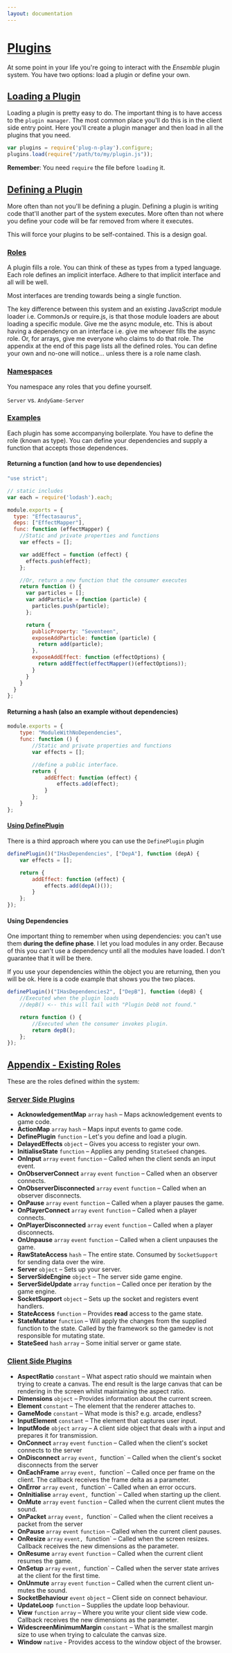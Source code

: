```yaml
---
layout: documentation
---
```


# [Plugins](#plugins)
At some point in your life you're going to interact with the *Ensemble* plugin system. You have two options: load a plugin or define your own.

## [Loading a Plugin](#loading-a-plugin)
Loading a plugin is pretty easy to do. The important thing is to have access to the `plugin manager`. The most common place you'll do this is in the client side entry point. Here you'll create a plugin manager and then load in all the plugins that you need.

~~~javascript
var plugins = require('plug-n-play').configure;
plugins.load(require("/path/to/my/plugin.js"));
~~~

**Remember**: You need `require` the file before `loading` it.


## [Defining a Plugin](#defining-a-plugin)
More often than not you'll be defining a plugin. Defining a plugin is writing code that'll another part of the system executes. More often than not where you define your code will be far removed from where it executes.

This will force your plugins to be self-contained. This is a design goal.

### [Roles](#roles)
A plugin fills a role. You can think of these as types from a typed language. Each role defines an implicit interface. Adhere to that implicit interface and all will be well.

Most interfaces are trending towards being a single function.

The key difference between this system and an existing JavaScript module loader i.e. CommonJs or require.js, is that those module loaders are about loading a specific module. Give me the async module, etc. This is about having a dependency on an interface i.e. give me whoever fills the async role. Or, for arrays, give me everyone who claims to do that role.
The appendix at the end of this page lists all the defined roles. You can define your own and no-one will notice... unless there is a role name clash.

### [Namespaces](#namespaces)

You namespace any roles that you define yourself.

`Server` vs. `AndyGame-Server`

### [Examples](#examples)

Each plugin has some accompanying boilerplate. You have to define the role (known as type). You can define your dependencies and supply a function that accepts those dependences.


#### Returning a function (and how to use dependencies)

~~~ javascript
"use strict";

// static includes
var each = require('lodash').each;

module.exports = {
  type: "Effectasaurus",
  deps: ["EffectMapper"],
  func: function (effectMapper) {
    //Static and private properties and functions
    var effects = [];

    var addEffect = function (effect) {
      effects.push(effect);
    };

    //Or, return a new function that the consumer executes
    return function () {
      var particles = [];
      var addParticle = function (particle) {
        particles.push(particle);
      };

      return {
        publicProperty: "Seventeen",
        exposeAddParticle: function (particle) {
          return add(particle);
        },
        exposeAddEffect: function (effectOptions) {
          return addEffect(effectMapper()(effectOptions));
        }
      }
    }
  }
};
~~~

#### Returning a hash (also an example without dependencies)

~~~ javascript
module.exports = {
    type: "ModuleWithNoDependencies",
    func: function () {
        //Static and private properties and functions
        var effects = [];

        //define a public interface.
        return {
            addEffect: function (effect) {
                effects.add(effect);
            }
        };
    }
};
~~~

#### [Using DefinePlugin](#using-defineplugin)

There is a third approach where you can use the `DefinePlugin` plugin

~~~ javascript
definePlugin()("IHasDependencies", ["DepA"], function (depA) {
    var effects = [];

    return {
        addEffect: function (effect) {
            effects.add(depA()());
        }
    };
});
~~~

#### Using Dependencies
One important thing to remember when using dependencies: you can't use them **during the define phase**. I let you load modules in any order. Because of this you can't use a dependency until all the modules have loaded. I don't guarantee that it will be there.

If you use your dependencies within the object you are returning, then you will be ok. Here is a code example that shows you the two places.

~~~ javascript
definePlugin()("IHasDependencies2", ["DepB"], function (depB) {
    //Executed when the plugin loads
    //depB() <-- this will fail with "Plugin DebB not found."

    return function () {
        //Executed when the consumer invokes plugin.
        return depB();
    };
});
~~~

## [Appendix - Existing Roles](#appending---existing-roles)
These are the roles defined within the system:

### [Server Side Plugins](#server-side-plugins)
- **AcknowledgementMap** `array` `hash` – Maps acknowledgement events to game code.
- **ActionMap** `array` `hash` – Maps input events to game code.
- **DefinePlugin** `function` – Let's you define and load a plugin.
- **DelayedEffects** `object` – Gives you access to register your own.
- **InitialiseState** `function` – Applies any pending `StateSeed` changes.
- **OnInput** `array` `event` `function` – Called when the client sends an input event.
- **OnObserverConnect** `array` `event` `function` – Called when an observer connects.
- **OnObserverDisconnected** `array` `event` `function` – Called when an observer disconnects.
- **OnPause** `array` `event` `function` – Called when a player pauses the game.
- **OnPlayerConnect** `array` `event` `function` – Called when a player connects.
- **OnPlayerDisconnected** `array` `event` `function` – Called when a player disconnects.
- **OnUnpause** `array` `event` `function` – Called when a client unpauses the game.
- **RawStateAccess** `hash` – The entire state. Consumed by `SocketSupport` for sending data over the wire.
- **Server** `object` – Sets up your server.
- **ServerSideEngine** `object` – The server side game engine.
- **ServerSideUpdate** `array` `function` – Called once per iteration by the game engine.
- **SocketSupport** `object` – Sets up the socket and registers event handlers.
- **StateAccess** `function` – Provides **read** access to the game state.
- **StateMutator** `function` – Will apply the changes from the supplied function to the state. Called by the framework so the gamedev is not responsible for mutating state.
- **StateSeed** `hash` `array` – Some initial server or game state.


### [Client Side Plugins](#client-side-plugins)

- **AspectRatio** `constant` – What aspect ratio should we maintain when trying to create a canvas. The end result is the large canvas that can be rendering in the screen whilst maintaining the aspect ratio.
- **Dimensions** `object` – Provides information about the current screen.
- **Element** `constant` – The element that the renderer attaches to.
- **GameMode** `constant` – What mode is this? e.g. arcade, endless?
- **InputElement** `constant` – The element that captures user input.
- **InputMode** `object` `array` – A client side object that deals with a input and prepares it for transmission.
- **OnConnect** `array` `event` `function` – Called when the client's socket connects to the server
- **OnDisconnect** `array` `event, `function` – Called when the client's socket disconnects from the server
- **OnEachFrame** `array` `event, `function` – Called once per frame on the client. The callback receives the frame delta as a parameter.
- **OnError** `array` `event, `function` – Called when an error occurs.
- **OnInitialise** `array` `event, `function` – Called when starting up the client.
- **OnMute** `array` `event` `function` – Called when the current client mutes the sound.
- **OnPacket** `array` `event, `function` – Called when the client receives a packet from the server
- **OnPause** `array` `event` `function` – Called when the current client pauses.
- **OnResize** `array` `event, `function` – Called when the screen resizes. Callback receives the new dimensions as the parameter.
- **OnResume** `array` `event` `function` – Called when the current client resumes the game.
- **OnSetup** `array` `event, `function` – Called when the server state arrives at the client for the first time.
- **OnUnmute** `array` `event` `function` – Called when the current client un-mutes the sound.
- **SocketBehaviour** `event` `object` – Client side on connect behaviour.
- **UpdateLoop** `function` – Supplies the update loop behaviour.
- **View** `function` `array` – Where you write your client side view code. Callback receives the new dimensions as the parameter.
- **WidescreenMinimumMargin** `constant` – What is the smallest margin size to use when trying to calculate the canvas size.
- **Window** `native` - Provides access to the window object of the browser.
